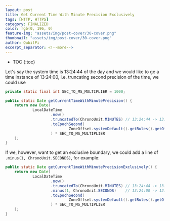```yaml
---
layout: post
title: Get Current Time With Minute Precision Exclusively
tags: [HTTP, HTTPS]
category: FINALIZED
color: rgb(0, 196, 0)
feature-img: "assets/img/post-cover/30-cover.png"
thumbnail: "assets/img/post-cover/30-cover.png"
author: QubitPi
excerpt_separator: <!--more-->
---
```


<!--more-->

* TOC
{:toc}

Let's say the system time is 13:24:44 of the day and we would like to ge a time instance of 13:24:00, i.e. truncating
second precision of the time, we could use

```java
private static final int SEC_TO_MS_MULTIPLIER = 1000;

public static Date getCurrentTimeWithMinutePrecision() {
    return new Date(
            LocalDateTime
                    .now()
                    .truncatedTo(ChronoUnit.MINUTES) // 13:24:44 -> 13:24:00
                    .toEpochSecond(
                            ZoneOffset.systemDefault().getRules().getOffset(Instant.now())
                    ) * SEC_TO_MS_MULTIPLIER
    );
}
```

If we, however, want to get an exclusive boundary, we could add a line of `.minus(1, ChronoUnit.SECONDS)`, for example:

```java
public static Date getCurrentTimeWithMinutePrecisionExclusively() {
    return new Date(
            LocalDateTime
                    .now()
                    .truncatedTo(ChronoUnit.MINUTES) // 13:24:44 -> 13:24:00
                    .minus(1, ChronoUnit.SECONDS)    // 13:24:00 -> 12:23:59
                    .toEpochSecond(
                            ZoneOffset.systemDefault().getRules().getOffset(Instant.now())
                    ) * SEC_TO_MS_MULTIPLIER
    );
}
```
